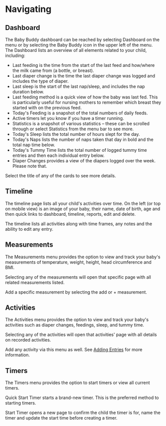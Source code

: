# Navigating

## Dashboard

The Baby Buddy dashboard can be reached by selecting Dashboard on the menu or by
selecting the Baby Buddy icon in the upper left of the menu. The Dashboard lists
an overview of all elements related to your child, including:

- Last feeding is the time from the start of the last feed and how/where the milk came from (a bottle, or breast).
- Last diaper change is the time the last diaper change was logged and includes the type of diaper.
- Last sleep is the start of the last nap/sleep, and includes the nap duration below.
- Last feeding method is a quick view of how the baby was last fed. This is particularly useful for nursing mothers to remember which breast they started with on the previous feed. 
- Today's Feeding is a snapshot of the total numbers of daily feeds.
- Active timers let you know if you have a timer running.
- Statistics is a snapshot of various statistics – these can be scrolled through or select Statistics from the menu bar to see more.
- Today's Sleep lists the total number of hours slept for the day.
- Today's Naps lists the number of naps taken that day in bold and the total nap time below.
- Today's Tummy Time lists the total number of logged tummy time entries and then each individual entry below.
- Diaper Changes provides a view of the diapers logged over the week. Please note that.

Select the title of any of the cards to see more details.

## Timeline

The timeline page lists all your child's activities over time. On the left (or
top on mobile view) is an image of your baby, their name, date of birth, age and
then quick links to dashboard, timeline, reports, edit and delete.

The timeline lists all activities along with time frames, any notes and the
ability to edit any entry.

## Measurements

The Measurements menu provides the option to view and track your baby's
measurements of temperature, weight, height, head circumference and BMI.

Selecting any of the measurements will open that specific page with all related
measurements listed.

Add a specific measurement by selecting the add or + measurement.

## Activities

The Activities menu provides the option to view and track your baby's activities
such as diaper changes, feedings, sleep, and tummy time.

Selecting any of the activities will open that activities' page with all details
on recorded activities.

Add any activity via this menu as well. See [Adding Entries](adding-entries.md) for more
information.

## Timers

The Timers menu provides the option to start timers or view all current timers.

Quick Start Timer starts a brand-new timer. This is the preferred method to
starting timers.

Start Timer opens a new page to confirm the child the timer is for, name the
timer and update the start time before creating a timer. 